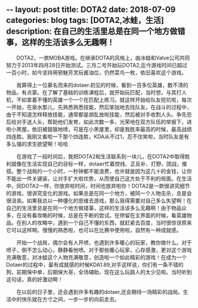 --
layout: post
title: DOTA2
date: 2018-07-09
categories: blog
tags: [DOTA2,冰蛙，生活]
description: 在自己的生活里总是在同一个地方做错事，这样的生活该多么无趣啊！
---

&emsp;&emsp;DOTA2，一款MOBA游戏。在继承DOTA的风格上，由冰蛙和Valve公司共同努力于2013年四月28日开始测试。三月二号开始玩DOTA2,迄今游戏时间已超过一百小时，如今坚持用邪魅芳灵玩酱油位，仍然菜鸟一枚，依旧喜欢这个游戏。


&emsp;&emsp;我算得上一位慕名而来的dotaer.初见的时候，看到一百多位英雄，数不清的物品，有点蒙。在了解了基础的训练课程后，就开始玩匹配，当时想，与其打人机，不如拿着不懂的英雄一个一个在匹配上练习。就这样开始给队友挖坑啦，每次一开始，在泉水那儿，先熟悉熟悉技能，然后笨拙地去找队友。在战斗的过程中，由于不知道怎样释放技能，通常都是胡乱放啦技能，然后被对手收割人头。争先恐后给对手送人头，帮助他们发育，如此次数一多，光荣地在双方队伍的举报下，进啦小黑屋。依旧被狠狠地喷，可是在小黑屋里，却是我胜率最高的时候，最高战绩四连胜。我刚又看啦一下那个四连胜，KDA从不过1，忍不住笑啦，当时队友是有多么强的求生欲望啊！哈哈


&emsp;&emsp;在游戏了一段时间后，我把DOTA2和生活联系到一块儿，在DOTA2中取得胜利就像在生活实现自己的目标一样，dotaer忙着控线、正反补、打野，团战，推搭。整个战局约一个小时，一秒钟都不能浪费，也许就是因为这几十的金钱，让你不能出一件关键装，让对手扩大啦优势，从而使自己这方处于不利的局面。在生活中，同DOTA2一样，你放弃啦时间，时间也放弃啦你！DOTA2是一款很讲究细节的游戏，很讲究变化的游戏。如果总是在同一个地方，被同一个人物击杀，总是会很沮丧。如果我总以一种僵化的思维去游戏，那么我得需要对自己多么失望啊！在自己的生活里总是在同一个地方做错事，这样的生活该多么无趣啊！由于物品众多，在没有看攻略的时候，总是在不断的尝试。在停留在主界面的时候，看英雄物品。在别人的攻略中，遇到一个自己不懂的东西，就赶紧去百度，当时很惊讶原来它可以这样啊。慢慢的熟悉啦，也可以在比赛中使用啦，自然有一种成就感。


&emsp;&emsp;开始一个战局，偶尔会有人开喷，也遇到许多暖心的玩家，教你做什么。对于喷子，倒不怎么动心，静静看他喷。对于那些暖心玩家，心存感激，更对这个游戏充满敬意，对冰蛙这个人物充满敬意，创造啦一个如此精彩的游戏！在成为一个Dotaer的过程中，最有成就感的时候KDA1.89,对手这样说，你们有一条不错的狗，前期保中单，后期保大哥，全场辅助，现在这么玩路人的太少见啦。当时听到这句话，真的好激动啊！


&emsp;&emsp;在以后的日子里，还会遇到许多有趣的dotaer,还会期待一场精彩的战局。生活中的快乐就在方寸之间，一步一步的向前走去。
